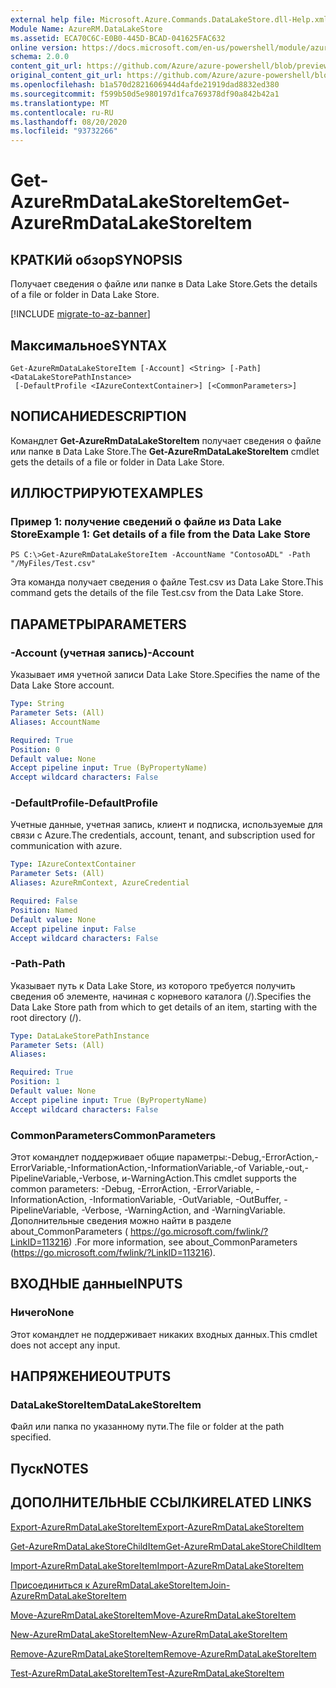 ```yaml
---
external help file: Microsoft.Azure.Commands.DataLakeStore.dll-Help.xml
Module Name: AzureRM.DataLakeStore
ms.assetid: ECA70C6C-E0B0-445D-BCAD-041625FAC632
online version: https://docs.microsoft.com/en-us/powershell/module/azurerm.datalakestore/get-azurermdatalakestoreitem
schema: 2.0.0
content_git_url: https://github.com/Azure/azure-powershell/blob/preview/src/ResourceManager/DataLakeStore/Commands.DataLakeStore/help/Get-AzureRmDataLakeStoreItem.md
original_content_git_url: https://github.com/Azure/azure-powershell/blob/preview/src/ResourceManager/DataLakeStore/Commands.DataLakeStore/help/Get-AzureRmDataLakeStoreItem.md
ms.openlocfilehash: b1a570d2821606944d4afde21919dad8832ed380
ms.sourcegitcommit: f599b50d5e980197d1fca769378df90a842b42a1
ms.translationtype: MT
ms.contentlocale: ru-RU
ms.lasthandoff: 08/20/2020
ms.locfileid: "93732266"
---
```

# <span data-ttu-id="707c0-101">Get-AzureRmDataLakeStoreItem</span><span class="sxs-lookup"><span data-stu-id="707c0-101">Get-AzureRmDataLakeStoreItem</span></span>

## <span data-ttu-id="707c0-102">КРАТКИй обзор</span><span class="sxs-lookup"><span data-stu-id="707c0-102">SYNOPSIS</span></span>
<span data-ttu-id="707c0-103">Получает сведения о файле или папке в Data Lake Store.</span><span class="sxs-lookup"><span data-stu-id="707c0-103">Gets the details of a file or folder in Data Lake Store.</span></span>

[!INCLUDE [migrate-to-az-banner](../../includes/migrate-to-az-banner.md)]

## <span data-ttu-id="707c0-104">Максимальное</span><span class="sxs-lookup"><span data-stu-id="707c0-104">SYNTAX</span></span>

```
Get-AzureRmDataLakeStoreItem [-Account] <String> [-Path] <DataLakeStorePathInstance>
 [-DefaultProfile <IAzureContextContainer>] [<CommonParameters>]
```

## <span data-ttu-id="707c0-105">NОПИСАНИЕ</span><span class="sxs-lookup"><span data-stu-id="707c0-105">DESCRIPTION</span></span>
<span data-ttu-id="707c0-106">Командлет **Get-AzureRmDataLakeStoreItem** получает сведения о файле или папке в Data Lake Store.</span><span class="sxs-lookup"><span data-stu-id="707c0-106">The **Get-AzureRmDataLakeStoreItem** cmdlet gets the details of a file or folder in Data Lake Store.</span></span>

## <span data-ttu-id="707c0-107">ИЛЛЮСТРИРУЮТ</span><span class="sxs-lookup"><span data-stu-id="707c0-107">EXAMPLES</span></span>

### <span data-ttu-id="707c0-108">Пример 1: получение сведений о файле из Data Lake Store</span><span class="sxs-lookup"><span data-stu-id="707c0-108">Example 1: Get details of a file from the Data Lake Store</span></span>
```
PS C:\>Get-AzureRmDataLakeStoreItem -AccountName "ContosoADL" -Path "/MyFiles/Test.csv"
```

<span data-ttu-id="707c0-109">Эта команда получает сведения о файле Test.csv из Data Lake Store.</span><span class="sxs-lookup"><span data-stu-id="707c0-109">This command gets the details of the file Test.csv from the Data Lake Store.</span></span>

## <span data-ttu-id="707c0-110">ПАРАМЕТРЫ</span><span class="sxs-lookup"><span data-stu-id="707c0-110">PARAMETERS</span></span>

### <span data-ttu-id="707c0-111">-Account (учетная запись)</span><span class="sxs-lookup"><span data-stu-id="707c0-111">-Account</span></span>
<span data-ttu-id="707c0-112">Указывает имя учетной записи Data Lake Store.</span><span class="sxs-lookup"><span data-stu-id="707c0-112">Specifies the name of the Data Lake Store account.</span></span>

```yaml
Type: String
Parameter Sets: (All)
Aliases: AccountName

Required: True
Position: 0
Default value: None
Accept pipeline input: True (ByPropertyName)
Accept wildcard characters: False
```

### <span data-ttu-id="707c0-113">-DefaultProfile</span><span class="sxs-lookup"><span data-stu-id="707c0-113">-DefaultProfile</span></span>
<span data-ttu-id="707c0-114">Учетные данные, учетная запись, клиент и подписка, используемые для связи с Azure.</span><span class="sxs-lookup"><span data-stu-id="707c0-114">The credentials, account, tenant, and subscription used for communication with azure.</span></span>

```yaml
Type: IAzureContextContainer
Parameter Sets: (All)
Aliases: AzureRmContext, AzureCredential

Required: False
Position: Named
Default value: None
Accept pipeline input: False
Accept wildcard characters: False
```

### <span data-ttu-id="707c0-115">-Path</span><span class="sxs-lookup"><span data-stu-id="707c0-115">-Path</span></span>
<span data-ttu-id="707c0-116">Указывает путь к Data Lake Store, из которого требуется получить сведения об элементе, начиная с корневого каталога (/).</span><span class="sxs-lookup"><span data-stu-id="707c0-116">Specifies the Data Lake Store path from which to get details of an item, starting with the root directory (/).</span></span>

```yaml
Type: DataLakeStorePathInstance
Parameter Sets: (All)
Aliases: 

Required: True
Position: 1
Default value: None
Accept pipeline input: True (ByPropertyName)
Accept wildcard characters: False
```

### <span data-ttu-id="707c0-117">CommonParameters</span><span class="sxs-lookup"><span data-stu-id="707c0-117">CommonParameters</span></span>
<span data-ttu-id="707c0-118">Этот командлет поддерживает общие параметры:-Debug,-ErrorAction,-ErrorVariable,-InformationAction,-InformationVariable,-of Variable,-out,-PipelineVariable,-Verbose, и-WarningAction.</span><span class="sxs-lookup"><span data-stu-id="707c0-118">This cmdlet supports the common parameters: -Debug, -ErrorAction, -ErrorVariable, -InformationAction, -InformationVariable, -OutVariable, -OutBuffer, -PipelineVariable, -Verbose, -WarningAction, and -WarningVariable.</span></span> <span data-ttu-id="707c0-119">Дополнительные сведения можно найти в разделе about_CommonParameters ( https://go.microsoft.com/fwlink/?LinkID=113216) .</span><span class="sxs-lookup"><span data-stu-id="707c0-119">For more information, see about_CommonParameters (https://go.microsoft.com/fwlink/?LinkID=113216).</span></span>

## <span data-ttu-id="707c0-120">ВХОДНЫЕ данные</span><span class="sxs-lookup"><span data-stu-id="707c0-120">INPUTS</span></span>

### <span data-ttu-id="707c0-121">Ничего</span><span class="sxs-lookup"><span data-stu-id="707c0-121">None</span></span>
<span data-ttu-id="707c0-122">Этот командлет не поддерживает никаких входных данных.</span><span class="sxs-lookup"><span data-stu-id="707c0-122">This cmdlet does not accept any input.</span></span>

## <span data-ttu-id="707c0-123">НАПРЯЖЕНИЕ</span><span class="sxs-lookup"><span data-stu-id="707c0-123">OUTPUTS</span></span>

### <span data-ttu-id="707c0-124">DataLakeStoreItem</span><span class="sxs-lookup"><span data-stu-id="707c0-124">DataLakeStoreItem</span></span>
<span data-ttu-id="707c0-125">Файл или папка по указанному пути.</span><span class="sxs-lookup"><span data-stu-id="707c0-125">The file or folder at the path specified.</span></span>

## <span data-ttu-id="707c0-126">Пуск</span><span class="sxs-lookup"><span data-stu-id="707c0-126">NOTES</span></span>

## <span data-ttu-id="707c0-127">ДОПОЛНИТЕЛЬНЫЕ ССЫЛКИ</span><span class="sxs-lookup"><span data-stu-id="707c0-127">RELATED LINKS</span></span>

[<span data-ttu-id="707c0-128">Export-AzureRmDataLakeStoreItem</span><span class="sxs-lookup"><span data-stu-id="707c0-128">Export-AzureRmDataLakeStoreItem</span></span>](./Export-AzureRmDataLakeStoreItem.md)

[<span data-ttu-id="707c0-129">Get-AzureRmDataLakeStoreChildItem</span><span class="sxs-lookup"><span data-stu-id="707c0-129">Get-AzureRmDataLakeStoreChildItem</span></span>](./Get-AzureRmDataLakeStoreChildItem.md)

[<span data-ttu-id="707c0-130">Import-AzureRmDataLakeStoreItem</span><span class="sxs-lookup"><span data-stu-id="707c0-130">Import-AzureRmDataLakeStoreItem</span></span>](./Import-AzureRmDataLakeStoreItem.md)

[<span data-ttu-id="707c0-131">Присоединиться к AzureRmDataLakeStoreItem</span><span class="sxs-lookup"><span data-stu-id="707c0-131">Join-AzureRmDataLakeStoreItem</span></span>](./Join-AzureRmDataLakeStoreItem.md)

[<span data-ttu-id="707c0-132">Move-AzureRmDataLakeStoreItem</span><span class="sxs-lookup"><span data-stu-id="707c0-132">Move-AzureRmDataLakeStoreItem</span></span>](./Move-AzureRmDataLakeStoreItem.md)

[<span data-ttu-id="707c0-133">New-AzureRmDataLakeStoreItem</span><span class="sxs-lookup"><span data-stu-id="707c0-133">New-AzureRmDataLakeStoreItem</span></span>](./New-AzureRmDataLakeStoreItem.md)

[<span data-ttu-id="707c0-134">Remove-AzureRmDataLakeStoreItem</span><span class="sxs-lookup"><span data-stu-id="707c0-134">Remove-AzureRmDataLakeStoreItem</span></span>](./Remove-AzureRmDataLakeStoreItem.md)

[<span data-ttu-id="707c0-135">Test-AzureRmDataLakeStoreItem</span><span class="sxs-lookup"><span data-stu-id="707c0-135">Test-AzureRmDataLakeStoreItem</span></span>](./Test-AzureRmDataLakeStoreItem.md)


